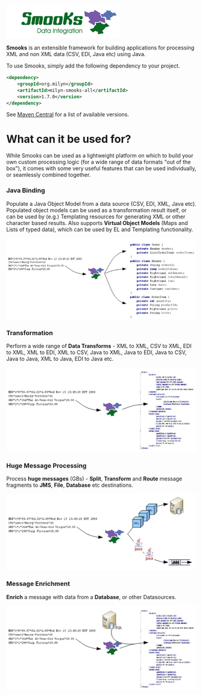 <span data-page-nav="./index"></span>

<div class="main-page-logo">
    <img src="./images/smooks-logo.png" />
<div>

__Smooks__ is an extensible framework for building applications for processing XML and non XML
data (CSV, EDI, Java etc) using Java.

To use Smooks, simply add the following dependency to your project.

```xml
<dependency>
    <groupId>org.milyn</groupId>
    <artifactId>milyn-smooks-all</artifactId>
    <version>1.7.0</version>
</dependency>
```

See [Maven Central](https://mvnrepository.com/artifact/org.milyn/milyn-smooks-all) for a list of available versions.

# What can it be used for?

While Smooks can be used as a lightweight platform on which to build your own custom processing logic (for a wide
range of data formats "out of the box"), it comes with some very useful features that can be used individually,
or seamlessly combined together.

### Java Binding

Populate a Java Object Model from a data source (CSV, EDI, XML, Java etc). Populated object models can be used as a 
transformation result itself, or can be used by (e.g.) Templating resources for generating XML or other character
based results. Also supports __Virtual Object Models__ (Maps and Lists of typed data), which can be used by EL and 
Templating functionality.

![Java Binding](./images/Binding.png)

### Transformation

Perform a wide range of __Data Transforms__ - XML to XML, CSV to XML, EDI to XML, XML to EDI, XML to CSV, Java to XML,
Java to EDI, Java to CSV, Java to Java, XML to Java, EDI to Java etc.

![Transform](./images/Transform.png)

### Huge Message Processing

Process __huge messages__ (GBs) - __Split__, __Transform__ and __Route__ message fragments to __JMS__, __File__,
__Database__ etc destinations.

![Huge Message Processing](./images/Hugetrans.png)

### Message Enrichment

__Enrich__ a message with data from a __Database__, or other Datasources.

![Enrich Messages](./images/Enrich.png)
